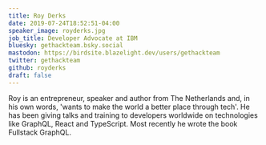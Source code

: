 ```yaml
---
title: Roy Derks
date: 2019-07-24T18:52:51-04:00
speaker_image: royderks.jpg
job_title: Developer Advocate at IBM
bluesky: gethackteam.bsky.social
mastodon: https://birdsite.blazelight.dev/users/gethackteam
twitter: gethackteam
github: royderks
draft: false
---
```


Roy is an entrepreneur, speaker and author from The Netherlands and, in his own words, 'wants to make the world a better place through tech'. He has been giving talks and training to developers worldwide on technologies like GraphQL, React and TypeScript. Most recently he wrote the book Fullstack GraphQL.
